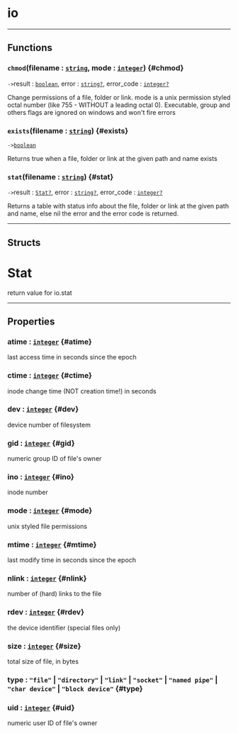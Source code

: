 # io  

---  
## Functions
### `chmod`(filename : [`string`](../../API/builtins/string.md), mode : [`integer`](../../API/builtins/integer.md)) {#chmod}
`->`result : [`boolean`](../../API/builtins/boolean.md), error : [`string`](../../API/builtins/string.md)[`?`](../../API/builtins/nil.md), error_code : [`integer`](../../API/builtins/integer.md)[`?`](../../API/builtins/nil.md)  

Change permissions of a file, folder or link. mode is a unix permission
styled octal number (like 755 - WITHOUT a leading octal 0). Executable,
group and others flags are ignored on windows and won't fire errors
### `exists`(filename : [`string`](../../API/builtins/string.md)) {#exists}
`->`[`boolean`](../../API/builtins/boolean.md)  

Returns true when a file, folder or link at the given path and name exists
### `stat`(filename : [`string`](../../API/builtins/string.md)) {#stat}
`->`result : [`Stat`](#stat)[`?`](../../API/builtins/nil.md), error : [`string`](../../API/builtins/string.md)[`?`](../../API/builtins/nil.md), error_code : [`integer`](../../API/builtins/integer.md)[`?`](../../API/builtins/nil.md)  

Returns a table with status info about the file, folder or link at the given
path and name, else nil the error and the error code is returned.  



---  
## Structs  
# Stat  
return value for io.stat  

---  
## Properties
### atime : [`integer`](../../API/builtins/integer.md) {#atime}
last access time in seconds since the epoch

### ctime : [`integer`](../../API/builtins/integer.md) {#ctime}
inode change time (NOT creation time!) in seconds

### dev : [`integer`](../../API/builtins/integer.md) {#dev}
device number of filesystem

### gid : [`integer`](../../API/builtins/integer.md) {#gid}
numeric group ID of file's owner

### ino : [`integer`](../../API/builtins/integer.md) {#ino}
inode number

### mode : [`integer`](../../API/builtins/integer.md) {#mode}
unix styled file permissions

### mtime : [`integer`](../../API/builtins/integer.md) {#mtime}
last modify time in seconds since the epoch

### nlink : [`integer`](../../API/builtins/integer.md) {#nlink}
number of (hard) links to the file

### rdev : [`integer`](../../API/builtins/integer.md) {#rdev}
the device identifier (special files only)

### size : [`integer`](../../API/builtins/integer.md) {#size}
total size of file, in bytes

### type : `"file"` | `"directory"` | `"link"` | `"socket"` | `"named pipe"` | `"char device"` | `"block device"` {#type}
### uid : [`integer`](../../API/builtins/integer.md) {#uid}
numeric user ID of file's owner

  

  

